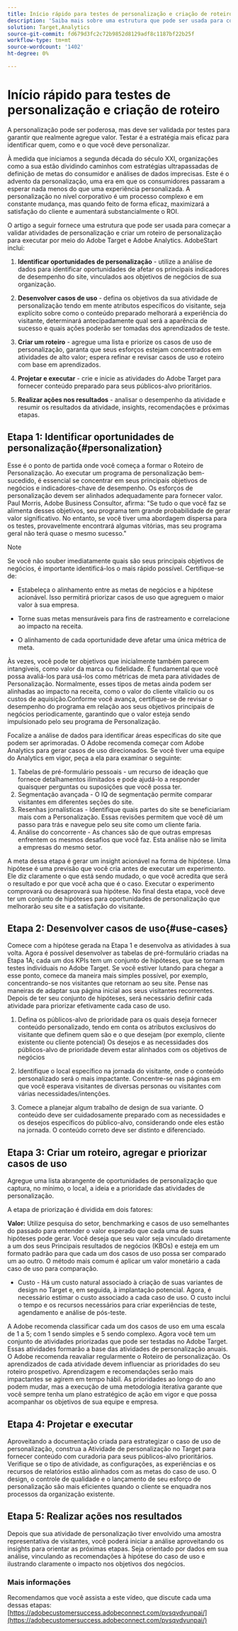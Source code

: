 ```yaml
---
title: Início rápido para testes de personalização e criação de roteiro
description: 'Saiba mais sobre uma estrutura que pode ser usada para começar a validar atividades de personalização e criar um roteiro de personalização para executar por meio do Adobe Target e Adobe Analytics.  '
solution: Target,Analytics
source-git-commit: fd679d3fc2c72b9852d8129adf8c1187bf22b25f
workflow-type: tm+mt
source-wordcount: '1402'
ht-degree: 0%

---
```


# Início rápido para testes de personalização e criação de roteiro

A personalização pode ser poderosa, mas deve ser validada por testes para garantir que realmente agregue valor. Testar é a estratégia mais eficaz para identificar quem, como e o que você deve personalizar.

À medida que iniciamos a segunda década do século XXI, organizações como a sua estão dividindo caminhos com estratégias ultrapassadas de definição de metas do consumidor e análises de dados imprecisas. Este é o advento da personalização, uma era em que os consumidores passaram a esperar nada menos do que uma experiência personalizada. A personalização no nível corporativo é um processo complexo e em constante mudança, mas quando feito de forma eficaz, maximizará a satisfação do cliente e aumentará substancialmente o ROI.

O artigo a seguir fornece uma estrutura que pode ser usada para começar a validar atividades de personalização e criar um roteiro de personalização para executar por meio do Adobe Target e Adobe Analytics. AdobeStart inclui:

1. **Identificar oportunidades de personalização** - utilize a análise de dados para identificar oportunidades de afetar os principais indicadores de desempenho do site, vinculados aos objetivos de negócios de sua organização.

1. **Desenvolver casos de uso** - defina os objetivos da sua atividade de personalização tendo em mente atributos específicos do visitante, seja explícito sobre como o conteúdo preparado melhorará a experiência do visitante, determinará antecipadamente qual será a aparência de sucesso e quais ações poderão ser tomadas dos aprendizados de teste.

1. **Criar um roteiro** - agregue uma lista e priorize os casos de uso de personalização, garanta que seus esforços estejam concentrados em atividades de alto valor; espera refinar e revisar casos de uso e roteiro com base em aprendizados.

1. **Projetar e executar** - crie e inicie as atividades do Adobe Target para fornecer conteúdo preparado para seus públicos-alvo prioritários.

1. **Realizar ações nos resultados** - analisar o desempenho da atividade e resumir os resultados da atividade, insights, recomendações e próximas etapas.

## Etapa 1: Identificar oportunidades de personalização{#personalization}

Esse é o ponto de partida onde você começa a formar o Roteiro de Personalização. Ao executar um programa de personalização bem-sucedido, é essencial se concentrar em seus principais objetivos de negócios e indicadores-chave de desempenho. Os esforços de personalização devem ser alinhados adequadamente para fornecer valor. Paul Morris, Adobe Business Consultor, afirma: &quot;Se tudo o que você faz se alimenta desses objetivos, seu programa tem grande probabilidade de gerar valor significativo. No entanto, se você tiver uma abordagem dispersa para os testes, provavelmente encontrará algumas vitórias, mas seu programa geral não terá quase o mesmo sucesso.&quot;

>[!NOTE]
>
>Se você não souber imediatamente quais são seus principais objetivos de negócios, é importante identificá-los o mais rápido possível. Certifique-se de:


* Estabeleça o alinhamento entre as metas de negócios e a hipótese acionável. Isso permitirá priorizar casos de uso que agreguem o maior valor à sua empresa.

* Torne suas metas mensuráveis para fins de rastreamento e correlacione ao impacto na receita.

* O alinhamento de cada oportunidade deve afetar uma única métrica de meta.

Às vezes, você pode ter objetivos que inicialmente também parecem intangíveis, como valor da marca ou fidelidade. É fundamental que você possa avaliá-los para usá-los como métricas de meta para atividades de Personalização. Normalmente, esses tipos de metas ainda podem ser alinhadas ao impacto na receita, como o valor do cliente vitalício ou os custos de aquisição.Conforme você avança, certifique-se de revisar o desempenho do programa em relação aos seus objetivos principais de negócios periodicamente, garantindo que o valor esteja sendo impulsionado pelo seu programa de Personalização.

Focalize a análise de dados para identificar áreas específicas do site que podem ser aprimoradas. O Adobe recomenda começar com Adobe Analytics para gerar casos de uso direcionados. Se você tiver uma equipe do Analytics em vigor, peça a ela para examinar o seguinte:

1. Tabelas de pré-formulário pessoais - um recurso de ideação que fornece detalhamentos ilimitados e pode ajudá-lo a responder quaisquer perguntas ou suposições que você possa ter.
1. Segmentação avançada - O IQ de segmentação permite comparar visitantes em diferentes seções do site.
1. Resenhas jornalísticas - Identifique quais partes do site se beneficiariam mais com a Personalização. Essas revisões permitem que você dê um passo para trás e navegue pelo seu site como um cliente faria.
1. Análise do concorrente - As chances são de que outras empresas enfrentem os mesmos desafios que você faz. Esta análise não se limita a empresas do mesmo setor.

A meta dessa etapa é gerar um insight acionável na forma de hipótese. Uma hipótese é uma previsão que você cria antes de executar um experimento. Ele diz claramente o que está sendo mudado, o que você acredita que será o resultado e por que você acha que é o caso. Executar o experimento comprovará ou desaprovará sua hipótese. No final desta etapa, você deve ter um conjunto de hipóteses para oportunidades de personalização que melhorarão seu site e a satisfação do visitante.

## Etapa 2: Desenvolver casos de uso{#use-cases}

Comece com a hipótese gerada na Etapa 1 e desenvolva as atividades à sua volta. Agora é possível desenvolver as tabelas de pré-formulário criadas na Etapa 1A; cada um dos KPIs tem um conjunto de hipóteses, que se tornam testes individuais no Adobe Target. Se você estiver lutando para chegar a esse ponto, comece da maneira mais simples possível, por exemplo, concentrando-se nos visitantes que retornam ao seu site. Pense nas maneiras de adaptar sua página inicial aos seus visitantes recorrentes. Depois de ter seu conjunto de hipóteses, será necessário definir cada atividade para priorizar efetivamente cada caso de uso.

1. Defina os públicos-alvo de prioridade para os quais deseja fornecer conteúdo personalizado, tendo em conta os atributos exclusivos do visitante que definem quem são e o que desejam (por exemplo, cliente existente ou cliente potencial) Os desejos e as necessidades dos públicos-alvo de prioridade devem estar alinhados com os objetivos de negócios

1. Identifique o local específico na jornada do visitante, onde o conteúdo personalizado será o mais impactante. Concentre-se nas páginas em que você esperava visitantes de diversas personas ou visitantes com várias necessidades/intenções.

1. Comece a planejar algum trabalho de design de sua variante. O conteúdo deve ser cuidadosamente preparado com as necessidades e os desejos específicos do público-alvo, considerando onde eles estão na jornada. O conteúdo correto deve ser distinto e diferenciado.

## Etapa 3: Criar um roteiro, agregar e priorizar casos de uso

Agregue uma lista abrangente de oportunidades de personalização que captura, no mínimo, o local, a ideia e a prioridade das atividades de personalização.

A etapa de priorização é dividida em dois fatores:

**Valor:** Utilize pesquisa do setor, benchmarking e casos de uso semelhantes do passado para entender o valor esperado que cada uma de suas hipóteses pode gerar. Você deseja que seu valor seja vinculado diretamente a um dos seus Principais resultados de negócios (KBOs) e esteja em um formato padrão para que cada um dos casos de uso possa ser comparado um ao outro. O método mais comum é aplicar um valor monetário a cada caso de uso para comparação.

* Custo - Há um custo natural associado à criação de suas variantes de design no Target e, em seguida, à implantação potencial. Agora, é necessário estimar o custo associado a cada caso de uso. O custo inclui o tempo e os recursos necessários para criar experiências de teste, agendamento e análise de pós-teste.

A Adobe recomenda classificar cada um dos casos de uso em uma escala de 1 a 5; com 1 sendo simples e 5 sendo complexo. Agora você tem um conjunto de atividades priorizadas que pode ser testadas no Adobe Target. Essas atividades formarão a base das atividades de personalização anuais. O Adobe recomenda reavaliar regularmente o Roteiro de personalização. Os aprendizados de cada atividade devem influenciar as prioridades do seu roteiro prospetivo. Aprendizagem e recomendações serão mais impactantes se agirem em tempo hábil. As prioridades ao longo do ano podem mudar, mas a execução de uma metodologia iterativa garante que você sempre tenha um plano estratégico de ação em vigor e que possa acompanhar os objetivos de sua equipe e empresa.

## Etapa 4: Projetar e executar

Aproveitando a documentação criada para estrategizar o caso de uso de personalização, construa a Atividade de personalização no Target para fornecer conteúdo com curadoria para seus públicos-alvo prioritários. Verifique se o tipo de atividade, as configurações, as experiências e os recursos de relatórios estão alinhados com as metas do caso de uso. O design, o controle de qualidade e o lançamento de seu esforço de personalização são mais eficientes quando o cliente se enquadra nos processos da organização existente.

## Etapa 5: Realizar ações nos resultados

Depois que sua atividade de personalização tiver envolvido uma amostra representativa de visitantes, você poderá iniciar a análise aproveitando os insights para orientar as próximas etapas. Seja orientado por dados em sua análise, vinculando as recomendações à hipótese do caso de uso e ilustrando claramente o impacto nos objetivos dos negócios.

### Mais informações

Recomendamos que você assista a este vídeo, que discute cada uma dessas etapas: [https://adobecustomersuccess.adobeconnect.com/pvsqvdvunpai/](https://adobecustomersuccess.adobeconnect.com/pvsqvdvunpai/)